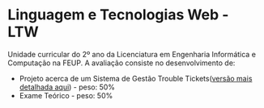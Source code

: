 #  Linguagem e Tecnologias Web - LTW

Unidade curricular do 2º ano da Licenciatura em Engenharia Informática e Computação na FEUP.
A avaliação consiste no desenvolvimento de:
- Projeto acerca de um Sistema de Gestão Trouble Tickets([versão mais detalhada aqui](https://web.fe.up.pt/~arestivo/page/courses/ltw/project/)) - peso: 50%
- Exame Teórico - peso: 50%
